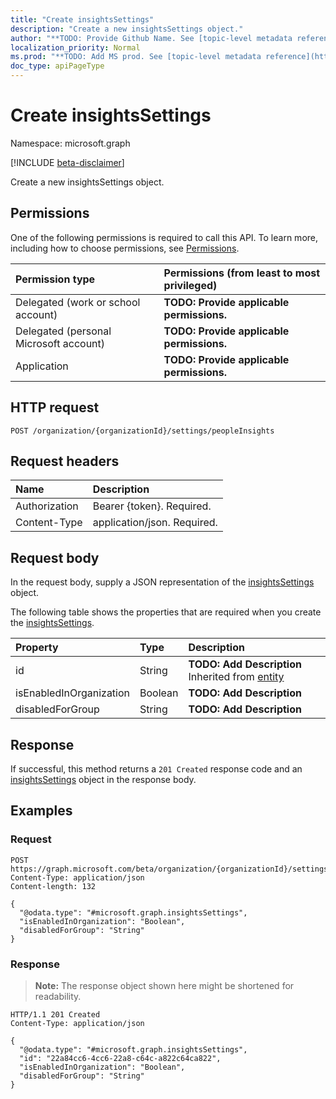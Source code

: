 ```yaml
---
title: "Create insightsSettings"
description: "Create a new insightsSettings object."
author: "**TODO: Provide Github Name. See [topic-level metadata reference](https://msgo.azurewebsites.net/add/document/guidelines/metadata.html#topic-level-metadata)**"
localization_priority: Normal
ms.prod: "**TODO: Add MS prod. See [topic-level metadata reference](https://msgo.azurewebsites.net/add/document/guidelines/metadata.html#topic-level-metadata)**"
doc_type: apiPageType
---
```


# Create insightsSettings
Namespace: microsoft.graph

[!INCLUDE [beta-disclaimer](../../includes/beta-disclaimer.md)]

Create a new insightsSettings object.

## Permissions
One of the following permissions is required to call this API. To learn more, including how to choose permissions, see [Permissions](/graph/permissions-reference).

|Permission type|Permissions (from least to most privileged)|
|:---|:---|
|Delegated (work or school account)|**TODO: Provide applicable permissions.**|
|Delegated (personal Microsoft account)|**TODO: Provide applicable permissions.**|
|Application|**TODO: Provide applicable permissions.**|

## HTTP request

<!-- {
  "blockType": "ignored"
}
-->
``` http
POST /organization/{organizationId}/settings/peopleInsights
```

## Request headers
|Name|Description|
|:---|:---|
|Authorization|Bearer {token}. Required.|
|Content-Type|application/json. Required.|

## Request body
In the request body, supply a JSON representation of the [insightsSettings](../resources/insightssettings.md) object.

The following table shows the properties that are required when you create the [insightsSettings](../resources/insightssettings.md).

|Property|Type|Description|
|:---|:---|:---|
|id|String|**TODO: Add Description** Inherited from [entity](../resources/entity.md)|
|isEnabledInOrganization|Boolean|**TODO: Add Description**|
|disabledForGroup|String|**TODO: Add Description**|



## Response

If successful, this method returns a `201 Created` response code and an [insightsSettings](../resources/insightssettings.md) object in the response body.

## Examples

### Request
<!-- {
  "blockType": "request",
  "name": "create_insightssettings_from_"
}
-->
``` http
POST https://graph.microsoft.com/beta/organization/{organizationId}/settings/peopleInsights
Content-Type: application/json
Content-length: 132

{
  "@odata.type": "#microsoft.graph.insightsSettings",
  "isEnabledInOrganization": "Boolean",
  "disabledForGroup": "String"
}
```


### Response
>**Note:** The response object shown here might be shortened for readability.
<!-- {
  "blockType": "response",
  "truncated": true,
  "@odata.type": "microsoft.graph.insightsSettings"
}
-->
``` http
HTTP/1.1 201 Created
Content-Type: application/json

{
  "@odata.type": "#microsoft.graph.insightsSettings",
  "id": "22a84cc6-4cc6-22a8-c64c-a822c64ca822",
  "isEnabledInOrganization": "Boolean",
  "disabledForGroup": "String"
}
```

